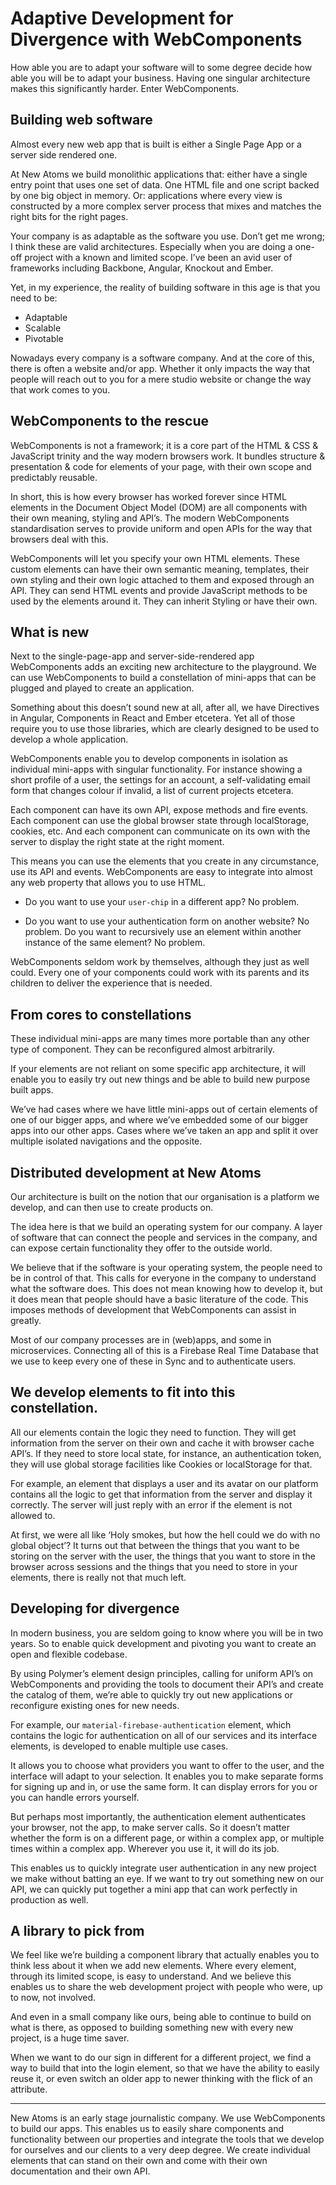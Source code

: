 # Adaptive Development for Divergence with WebComponents

How able you are to adapt your software will to some degree decide how able you will be to adapt your business. Having one singular architecture makes this significantly harder. Enter WebComponents.

## Building web software

Almost every new web app that is built is either a Single Page App or a server side rendered one.

At New Atoms we build monolithic applications that: either have a single entry point that uses one set of data. One HTML file and one script backed by one big object in memory. Or: applications where every view is constructed by a more complex server process that mixes and matches the right bits for the right pages.

Your company is as adaptable as the software you use. Don’t get me wrong; I think these are valid architectures. Especially when you are doing a one-off project with a known and limited scope. I’ve been an avid user of frameworks including Backbone, Angular, Knockout and Ember.

Yet, in my experience, the reality of building software in this age is that you need to be:

* Adaptable
* Scalable
* Pivotable

Nowadays every company is a software company. And at the core of this, there is often a website and/or app. Whether it only impacts the way that people will reach out to you for a mere studio website or change the way that work comes to you.

## WebComponents to the rescue

WebComponents is not a framework; it is a core part of the HTML & CSS & JavaScript trinity and the way modern browsers work. It bundles structure & presentation & code for elements of your page, with their own scope and predictably reusable.

In short, this is how every browser has worked forever since HTML elements in the Document Object Model (DOM) are all components with their own meaning, styling and API’s. The modern WebComponents standardisation serves to provide uniform and open APIs for the way that browsers deal with this.

WebComponents will let you specify your own HTML elements. These custom elements can have their own semantic meaning, templates, their own styling and their own logic attached to them and exposed through an API. They can send HTML events and provide JavaScript methods to be used by the elements around it. They can inherit Styling or have their own.

## What is new

Next to the single-page-app and server-side-rendered app WebComponents adds an exciting new architecture to the playground. We can use WebComponents to build a constellation of mini-apps that can be plugged and played to create an application.

Something about this doesn’t sound new at all, after all, we have Directives in Angular, Components in React and Ember etcetera. Yet all of those require you to use those libraries, which are clearly designed to be used to develop a whole application.

WebComponents enable you to develop components in isolation as individual mini-apps with singular functionality. For instance showing a short profile of a user, the settings for an account, a self-validating email form that changes colour if invalid, a list of current projects etcetera.

Each component can have its own API, expose methods and fire events. Each component can use the global browser state through localStorage, cookies, etc. And each component can communicate on its own with the server to display the right state at the right moment.

This means you can use the elements that you create in any circumstance, use its API and events. WebComponents are easy to integrate into almost any web property that allows you to use HTML.

* Do you want to use your `user-chip` in a different app? No problem.

* Do you want to use your authentication form on another website? No problem. Do you want to recursively use an element within another instance of the same element? No problem.

WebComponents seldom work by themselves, although they just as well could. Every one of your components could work with its parents and its children to deliver the experience that is needed.

## From cores to constellations

These individual mini-apps are many times more portable than any other type of component. They can be reconfigured almost arbitrarily.

If your elements are not reliant on some specific app architecture, it will enable you to easily try out new things and be able to build new purpose built apps.

We’ve had cases where we have little mini-apps out of certain elements of one of our bigger apps, and where we’ve embedded some of our bigger apps into our other apps. Cases where we’ve taken an app and split it over multiple isolated navigations and the opposite.

## Distributed development at New Atoms

Our architecture is built on the notion that our organisation is a platform we develop, and can then use to create products on.

The idea here is that we build an operating system for our company. A layer of software that can connect the people and services in the company, and can expose certain functionality they offer to the outside world.

We believe that if the software is your operating system, the people need to be in control of that. This calls for everyone in the company to understand what the software does. This does not mean knowing how to develop it, but it does mean that people should have a basic literature of the code. This imposes methods of development that WebComponents can assist in greatly.

Most of our company processes are in (web)apps, and some in microservices. Connecting all of this is a Firebase Real Time Database that we use to keep every one of these in Sync and to authenticate users.

## We develop elements to fit into this constellation.

All our elements contain the logic they need to function. They will get information from the server on their own and cache it with browser cache API’s. If they need to store local state, for instance, an authentication token, they will use global storage facilities like Cookies or localStorage for that.

For example, an element that displays a user and its avatar on our platform contains all the logic to get that information from the server and display it correctly. The server will just reply with an error if the element is not allowed to.

At first, we were all like ‘Holy smokes, but how the hell could we do with no global object’? It turns out that between the things that you want to be storing on the server with the user, the things that you want to store in the browser across sessions and the things that you need to store in your elements, there is really not that much left.

## Developing for divergence

In modern business, you are seldom going to know where you will be in two years. So to enable quick development and pivoting you want to create an open and flexible codebase.

By using Polymer’s element design principles, calling for uniform API’s on WebComponents and providing the tools to document their API’s and create the catalog of them, we’re able to quickly try out new applications or reconfigure existing ones for new needs.

For example, our `material-firebase-authentication` element, which contains the logic for authentication on all of our services and its interface elements, is developed to enable multiple use cases.

It allows you to choose what providers you want to offer to the user, and the interface will adapt to your selection. It enables you to make separate forms for signing up and in, or use the same form. It can display errors for you or you can handle errors yourself.

But perhaps most importantly, the authentication element authenticates your browser, not the app, to make server calls. So it doesn’t matter whether the form is on a different page, or within a complex app, or multiple times within a complex app. Wherever you use it, it will do its job.

This enables us to quickly integrate user authentication in any new project we make without batting an eye. If we want to try out something new on our API, we can quickly put together a mini app that can work perfectly in production as well.

## A library to pick from

We feel like we’re building a component library that actually enables you to think less about it when we add new elements. Where every element, through its limited scope, is easy to understand. And we believe this enables us to share the web development project with people who were, up to now, not involved.

And even in a small company like ours, being able to continue to build on what is there, as opposed to building something new with every new project, is a huge time saver.

When we want to do our sign in different for a different project, we find a way to build that into the login element, so that we have the ability to easily reuse it, or even switch an older app to newer thinking with the flick of an attribute.

---

New Atoms is an early stage journalistic company. We use WebComponents to build our apps. This enables us to easily share components and functionality between our properties and integrate the tools that we develop for ourselves and our clients to a very deep degree. We create individual elements that can stand on their own and come with their own documentation and their own API.
